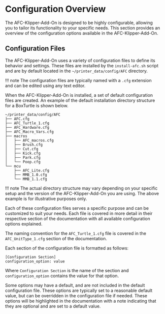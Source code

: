 # Configuration Overview

The AFC-Klipper-Add-On is designed to be highly configurable, allowing you to tailor its functionality to your specific needs. 
This section provides an overview of the configuration options available in the AFC-Klipper-Add-On. 

## Configuration Files

The AFC-Klipper-Add-On uses a variety of configuration files to define its behavior and settings. These files are 
installed by the `install-afc.sh` script and are by default located in the `~/printer_data/config/AFC` directory.

!!! note
    The configuration files are typically named with a `.cfg` extension and can be edited using any text editor. 

When the AFC-Klipper-Add-On is installed, a set of default configuration files are created. An example of the default 
installation directory structure for a BoxTurtle is shown below. 

```plaintext
~/printer_data/config/AFC
├── AFC.cfg
├── AFC_Turtle_1.cfg
├── AFC_Hardware.cfg
├── AFC_Macro_Vars.cfg
├── macros
│   ├── AFC_macros.cfg
│   ├── Brush.cfg
│   ├── Cut.cfg
│   ├── Kick.cfg
│   ├── Park.cfg
│   └── Poop.cfg
└── mcu
    ├── AFC_Lite.cfg
    ├── MMB_1.0.cfg
    └── MMB_1.1.cfg
```

!!! note
    The actual directory structure may vary depending on your specific setup and the version of the AFC-Klipper-Add-On 
    you are using. The above example is for illustrative purposes only. 


Each of these configuration files serves a specific purpose and can be customized to suit your needs. Each file is 
covered in more detail in their respective section of the documentation with all available configuration options 
explained.

The naming convention for the `AFC_Turtle_1.cfg` file is covered in the `AFC_UnitType_1.cfg` section of the documentation.

Each section of the configuration file is formatted as follows:

```plaintext
[Configuration Section]
configuration_option: value
```

Where `Configuration Section` is the name of the section and `configuration_option` contains the value for that option.

Some options may have a default, and are not included in the default configuration file. These options are typically
set to a reasonable default value, but can be overridden in the configuration file if needed. These options will be 
highlighted in the documentation with a note indicating that they are optional and are set to a default value.